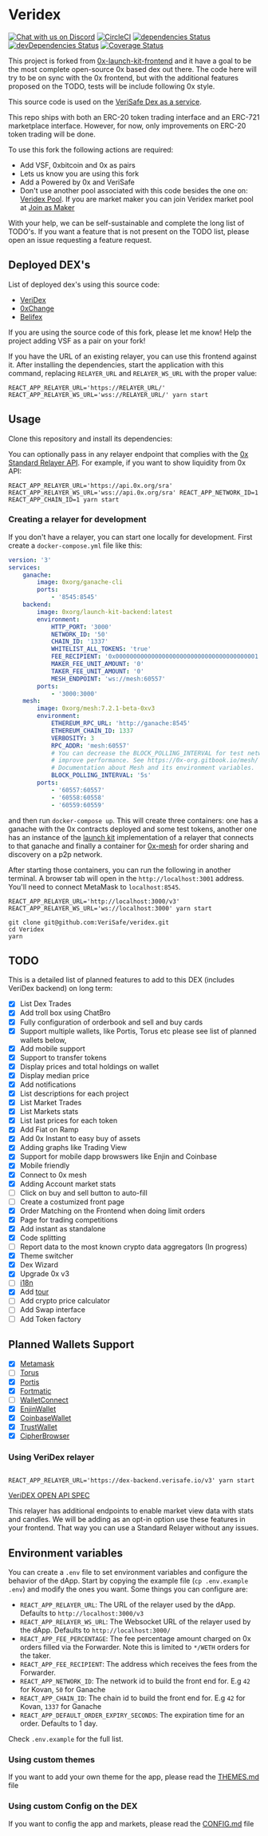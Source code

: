 # Veridex

[![Chat with us on Discord](https://img.shields.io/badge/chat-Discord-blueViolet.svg)](https://discord.gg/JqheZms)
[![CircleCI](https://circleci.com/gh/0xProject/0x-launch-kit-frontend.svg?style=svg)](https://circleci.com/gh/0xProject/0x-launch-kit-frontend)
[![dependencies Status](https://david-dm.org/verisafe/veridex/status.svg)](https://david-dm.org/verisafe/veridex)
[![devDependencies Status](https://david-dm.org/verisafe/veridex/dev-status.svg)](https://david-dm.org/verisafe/veridex?type=dev)
[![Coverage Status](https://coveralls.io/repos/github/VeriSafe/VeriDex/badge.svg?branch=development)](https://coveralls.io/github/VeriSafe/VeriDex?branch=development)

This project is forked from [0x-launch-kit-frontend](https://github.com/0xproject/0x-launch-kit-frontend) and it have a goal to be the most complete open-source 0x based dex out there. The code here will try to be on sync with the 0x frontend, but with the additional features proposed on the TODO, tests will be include following 0x style.

This source code is used on the [VeriSafe Dex as a service](https://steemit.com/zerox/@joaocampos/veridex-network-dex-as-a-service).

This repo ships with both an ERC-20 token trading interface and an ERC-721 marketplace interface. However, for now, only improvements on ERC-20 token trading will be done.

To use this fork the following actions are required:

-   Add VSF, 0xbitcoin and 0x as pairs
-   Lets us know you are using this fork
-   Add a Powered by 0x and VeriSafe
-   Don't use another pool associated with this code besides the one on: [Veridex Pool](https://0x.org/zrx/staking/pool/16). If you are market maker you can join Veridex market pool at [Join as Maker](https://dex.verisafe.io/#/erc20/join-as-maker)

With your help, we can be self-sustainable and complete the long list of TODO's. If you want a feature that is not present on the TODO list, please open an issue requesting a feature request.

## Deployed DEX's

List of deployed dex's using this source code:

-   [VeriDex](https://dex.verisafe.io)
-   [0xChange](https://0xchange.verisafe.io)
-   [Belifex](https://dex-belifex.com)

If you are using the source code of this fork, please let me know! Help the project adding VSF as a pair on your fork!

If you have the URL of an existing relayer, you can use this frontend against it. After installing the dependencies, start the application with this command, replacing `RELAYER_URL` and `RELAYER_WS_URL` with the proper value:

```
REACT_APP_RELAYER_URL='https://RELAYER_URL/' REACT_APP_RELAYER_WS_URL='wss://RELAYER_URL/' yarn start
```

## Usage

Clone this repository and install its dependencies:

You can optionally pass in any relayer endpoint that complies with the [0x Standard Relayer API](https://github.com/0xProject/standard-relayer-api). For example, if you want to show liquidity from 0x API:

```
REACT_APP_RELAYER_URL='https://api.0x.org/sra' REACT_APP_RELAYER_WS_URL='wss://api.0x.org/sra' REACT_APP_NETWORK_ID=1 REACT_APP_CHAIN_ID=1 yarn start
```

### Creating a relayer for development

If you don't have a relayer, you can start one locally for development. First create a `docker-compose.yml` file like this:

```yml
version: '3'
services:
    ganache:
        image: 0xorg/ganache-cli
        ports:
            - '8545:8545'
    backend:
        image: 0xorg/launch-kit-backend:latest
        environment:
            HTTP_PORT: '3000'
            NETWORK_ID: '50'
            CHAIN_ID: '1337'
            WHITELIST_ALL_TOKENS: 'true'
            FEE_RECIPIENT: '0x0000000000000000000000000000000000000001'
            MAKER_FEE_UNIT_AMOUNT: '0'
            TAKER_FEE_UNIT_AMOUNT: '0'
            MESH_ENDPOINT: 'ws://mesh:60557'
        ports:
            - '3000:3000'
    mesh:
        image: 0xorg/mesh:7.2.1-beta-0xv3
        environment:
            ETHEREUM_RPC_URL: 'http://ganache:8545'
            ETHEREUM_CHAIN_ID: 1337
            VERBOSITY: 3
            RPC_ADDR: 'mesh:60557'
            # You can decrease the BLOCK_POLLING_INTERVAL for test networks to
            # improve performance. See https://0x-org.gitbook.io/mesh/ for more
            # Documentation about Mesh and its environment variables.
            BLOCK_POLLING_INTERVAL: '5s'
        ports:
            - '60557:60557'
            - '60558:60558'
            - '60559:60559'
```

and then run `docker-compose up`. This will create three containers: one has a ganache with the 0x contracts deployed and some test tokens, another one has an instance of the [launch kit](https://github.com/0xProject/0x-launch-kit) implementation of a relayer that connects to that ganache and finally a container for [0x-mesh](https://github.com/0xProject/0x-mesh) for order sharing and discovery on a p2p network.

After starting those containers, you can run the following in another terminal. A browser tab will open in the `http://localhost:3001` address. You'll need to connect MetaMask to `localhost:8545`.

```
REACT_APP_RELAYER_URL='http://localhost:3000/v3' REACT_APP_RELAYER_WS_URL='ws://localhost:3000' yarn start
```

```
git clone git@github.com:VeriSafe/veridex.git
cd Veridex
yarn
```

## TODO

This is a detailed list of planned features to add to this DEX (includes VeriDex backend) on long term:

-   [x] List Dex Trades
-   [x] Add troll box using ChatBro
-   [x] Fully configuration of orderbook and sell and buy cards
-   [x] Support multiple wallets, like Portis, Torus etc please see list of planned wallets below,
-   [x] Add mobile support
-   [x] Support to transfer tokens
-   [x] Display prices and total holdings on wallet
-   [x] Display median price
-   [x] Add notifications
-   [x] List descriptions for each project
-   [x] List Market Trades
-   [x] List Markets stats
-   [x] List last prices for each token
-   [x] Add Fiat on Ramp
-   [x] Add 0x Instant to easy buy of assets
-   [x] Adding graphs like Trading View
-   [x] Support for mobile dapp browswers like Enjin and Coinbase
-   [x] Mobile friendly
-   [x] Connect to 0x mesh
-   [x] Adding Account market stats
-   [ ] Click on buy and sell button to auto-fill
-   [ ] Create a costumized front page
-   [x] Order Matching on the Frontend when doing limit orders
-   [x] Page for trading competitions
-   [x] Add instant as standalone
-   [x] Code splitting
-   [ ] Report data to the most known crypto data aggregators (In progress)
-   [x] Theme switcher
-   [x] Dex Wizard
-   [x] Upgrade 0x v3
-   [ ] [i18n](https://github.com/i18next/react-i18next)
-   [x] Add [tour](https://github.com/elrumordelaluz/reactour)
-   [ ] Add crypto price calculator
-   [ ] Add Swap interface
-   [ ] Add Token factory

## Planned Wallets Support

-   [x] [Metamask](https://metamask.io/)
-   [ ] [Torus](https://docs.tor.us/developers/getting-started)
-   [x] [Portis](https://developers.portis.io/)
-   [x] [Fortmatic](https://developers.fortmatic.com/)
-   [ ] [WalletConnect](https://docs.walletconnect.org/)
-   [x] [EnjinWallet](https://enjin.io/products/wallet)
-   [x] [CoinbaseWallet](https://wallet.coinbase.com/)
-   [x] [TrustWallet](https://trustwallet.com)
-   [x] [CipherBrowser](https://www.cipherbrowser.com/)

### Using VeriDex relayer

```

REACT_APP_RELAYER_URL='https://dex-backend.verisafe.io/v3' yarn start

```

[VeriDEX OPEN API SPEC](https://verisafe.github.io/veridex-api-spec/)

This relayer has additional endpoints to enable market view data with stats and candles. We will be adding as an opt-in option use these features in your frontend. That way you can use a Standard Relayer without any issues.

## Environment variables

You can create a `.env` file to set environment variables and configure the behavior of the dApp. Start by copying the example file (`cp .env.example .env`) and modify the ones you want. Some things you can configure are:

-   `REACT_APP_RELAYER_URL`: The URL of the relayer used by the dApp. Defaults to `http://localhost:3000/v3`
-   `REACT_APP_RELAYER_WS_URL`: The Websocket URL of the relayer used by the dApp. Defaults to `http://localhost:3000/`
-   `REACT_APP_FEE_PERCENTAGE`: The fee percentage amount charged on 0x orders filled via the Forwarder. Note this is limited to `*/WETH` orders for the taker.
-   `REACT_APP_FEE_RECIPIENT`: The address which receives the fees from the Forwarder.
-   `REACT_APP_NETWORK_ID`: The network id to build the front end for. E.g `42` for Kovan, `50` for Ganache
-   `REACT_APP_CHAIN_ID`: The chain id to build the front end for. E.g `42` for Kovan, `1337` for Ganache
-   `REACT_APP_DEFAULT_ORDER_EXPIRY_SECONDS`: The expiration time for an order. Defaults to 1 day.

Check `.env.example` for the full list.

### Using custom themes

If you want to add your own theme for the app, please read the [THEMES.md](THEMES.md) file

### Using custom Config on the DEX

If you want to config the app and markets, please read the [CONFIG.md](CONFIG.md) file

```

```
